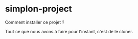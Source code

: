 # simplon-project

Comment installer ce projet ?

Tout ce que nous avons à faire pour l'instant, c'est de le cloner.
